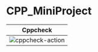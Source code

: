 # CPP_MiniProject




|Cppcheck|
|--------|
|![cppcheck-action](https://github.com/99002488/CPP_MiniProject/workflows/cppcheck-action/badge.svg)|

